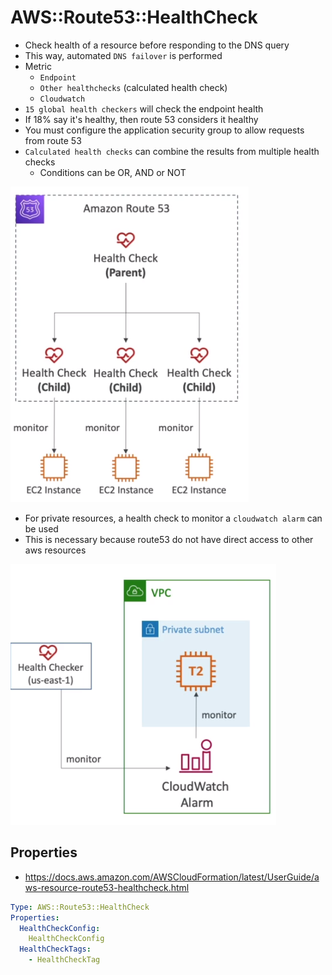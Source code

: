 # AWS::Route53::HealthCheck

- Check health of a resource before responding to the DNS query
- This way, automated `DNS failover` is performed
- Metric
  - `Endpoint`
  - `Other healthchecks` (calculated health check)
  - `Cloudwatch`
- `15 global health checkers` will check the endpoint health
- If 18% say it's healthy, then route 53 considers it healthy
- You must configure the application security group to allow requests from route 53
- `Calculated health checks` can combine the results from multiple health checks
  - Conditions can be OR, AND or NOT

![Health Check](.images/route53-healthcheck.png)

- For private resources, a health check to monitor a `cloudwatch alarm` can be used
- This is necessary because route53 do not have direct access to other aws resources

![Health Check Private](.images/route53-healthcheck-private.png)

## Properties

- <https://docs.aws.amazon.com/AWSCloudFormation/latest/UserGuide/aws-resource-route53-healthcheck.html>

```yaml
Type: AWS::Route53::HealthCheck
Properties:
  HealthCheckConfig:
    HealthCheckConfig
  HealthCheckTags:
    - HealthCheckTag
```
